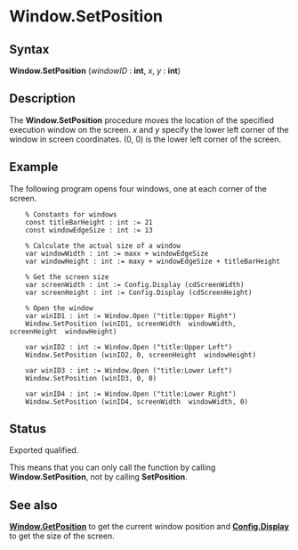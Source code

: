 
# Window.SetPosition

## Syntax
**Window.SetPosition** (_windowID_ : **int**, _x_, _y_ : **int**)

## Description
The **Window.SetPosition** procedure moves the location of the specified execution window on the screen. _x_ and _y_ specify the lower left corner of the window in screen coordinates.  (0, 0) is the lower left corner of the screen.


## Example
The following program opens four windows, one at each corner of the screen.

        % Constants for windows
        const titleBarHeight : int := 21
        const windowEdgeSize : int := 13
        
        % Calculate the actual size of a window
        var windowWidth : int := maxx + windowEdgeSize
        var windowHeight : int := maxy + windowEdgeSize + titleBarHeight
        
        % Get the screen size
        var screenWidth : int := Config.Display (cdScreenWidth)
        var screenHeight : int := Config.Display (cdScreenHeight)
        
        % Open the window
        var winID1 : int := Window.Open ("title:Upper Right")
        Window.SetPosition (winID1, screenWidth  windowWidth,                   screenHeight  windowHeight)
        
        var winID2 : int := Window.Open ("title:Upper Left")
        Window.SetPosition (winID2, 0, screenHeight  windowHeight)
        
        var winID3 : int := Window.Open ("title:Lower Left")
        Window.SetPosition (winID3, 0, 0)
        
        var winID4 : int := Window.Open ("title:Lower Right")
        Window.SetPosition (winID4, screenWidth  windowWidth, 0)
        
## Status
Exported qualified.

This means that you can only call the function by calling **Window.SetPosition**, not by calling **SetPosition**.


## See also
**[Window.GetPosition](window_getposition.html)** to get the current window position and **[Config.Display](config_display.html)** to get the size of the screen.

